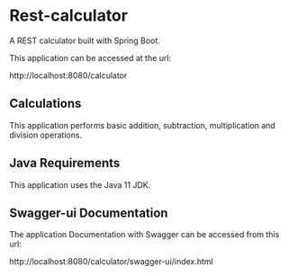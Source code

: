 # Rest-calculator

A REST calculator built with Spring Boot.

This application can be accessed at the url:

http://localhost:8080/calculator

## Calculations

This application performs basic addition, subtraction, multiplication and division operations.

## Java Requirements
This application uses the Java 11 JDK.

## Swagger-ui Documentation
The application Documentation with Swagger can be accessed from this url: 

http://localhost:8080/calculator/swagger-ui/index.html
